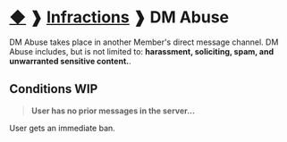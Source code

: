 # [◆](/../../) ❱ [Infractions](/Infractions) ❱ DM Abuse

DM Abuse takes place in another Member's direct message channel. DM Abuse includes, but is not limited to: **harassment, soliciting, spam, and unwarranted sensitive content.**.

## Conditions WIP

> **User has no prior messages in the server...**

User gets an immediate ban.

<!-- TAGS --> <!-- DM Spam -->
